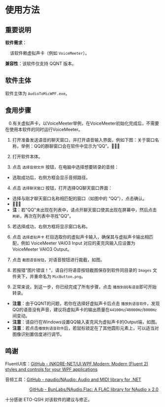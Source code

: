 # 使用方法

## 重要说明

**软件需求**：

    该软件赖虚拟声卡（例如 `VoiceMeeter`）。

**兼容性**：该软件仅支持 QQNT 版本。

## 软件主体

软件主体为 `AudioToMicWPF.exe`。

## 食用步骤

   0.有关虚拟声卡，以VoiceMeeter举例，在VoiceMeeter初始化完成后，不需要在使用本软件的同时运行VoiceMeeter。

1. 打开准备发送语音的聊天窗口，并打开语音输入界面，例如下图：关于窗口名称，举例：QQ的群聊窗口会在软件中显示为“QQ”。
  
2. 打开软件本体。
  
3. 点击 `选择音频文件` 按钮，在电脑中选择想要转录的音频：
  
  * 选取成功后，右侧方框会显示音频路径。
4. 点击 `选择聊天窗口` 按钮，打开选择QQ聊天窗口界面：
  
  * 选择与刚才聊天窗口名称相匹配的窗口（如图中的 “QQ”），点击确认。
  * 
  * **注**：若"QQ"未出现在列表中，请点开聊天窗口使其出现在屏幕中，然后点击 `刷新`，再次在列表中寻找"QQ"。
5. 若选择成功，右侧方框将显示窗口名称。
  
6. 点击 `选择虚拟声卡` 栏目选取你的虚拟声卡输入，确保其与虚拟声卡输出相匹配，例如 VoiceMeeter VAIO3 Input 对应的麦克风输入应设置为 VoiceMeeter VAIO3 Output。
  
7. 点击 `截图语音按钮`，对语音按钮进行裁截，如图。
  
8. 若报错“图片错误！”，请自行将语音按钮截图保存到软件同目录的 `Images` 文件夹下，并重命名为 `MicButton.png`。
  
9. 正常来说，到这一步，你已经完成了所有步骤，点击 `播放到QQ有语音`即可开始转录。
  
  * **注意**：由于QQNT的问题，若你在选择好虚拟声卡后点击 `播放到语音软件`，发现QQ的语音没有声音，建议将虚拟声卡的输出质量在`44100Hz`/`48000Hz`/`8000Hz`间变动。
  * **注意**：请自行在Windows设置QQ输入麦克风为虚拟声卡的Output端，如图。
  * **注意**：若点击`播放到语音软件`后，若鼠标锁定在了其他圆形元素上，可以适当对图像识别置信度进行调节。

## 鸣谢

FluentUI库：[GitHub - iNKORE-NET/UI.WPF.Modern: Modern (Fluent 2) styles and controls for your WPF applications](https://github.com/iNKORE-NET/UI.WPF.Modern)

音频工具：[GitHub - naudio/NAudio: Audio and MIDI library for .NET](https://github.com/naudio/NAudio)

                    [GitHub - BunLabs/NAudio.Flac: A FLAC library for NAudio ≥ 2.0](https://github.com/BunLabs/NAudio.Flac)

十分感谢 ETO-QSH 对该软件的建议与修正。
